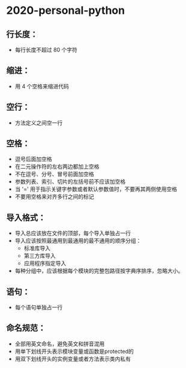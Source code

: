 # 2020-personal-python


行长度：
------
* 每行长度不超过 80 个字符
 
缩进：
------
* 用 4 个空格来缩进代码
 
空行：
------
* 方法定义之间空一行
  
空格：
------
* 逗号后面加空格
* 在二元操作符的左右两边都加上空格
* 不在逗号、分号、冒号前面加空格
* 参数列表、索引、切片的左括号前不应该加空格
* 当 '=' 用于指示关键字参数或者默认参数值时，不要再其两侧使用空格
* 不要用空格来对齐多行之间的标记
    
导入格式：
------
* 导入总应该放在文件的顶部，每个导入单独占一行
* 导入应该按照最通用到最通用的最不通用的顺序分组：
  * 标准库导入 
  * 第三方库导入 
  * 应用程序指定导入
* 每种分组中，应该根据每个模块的完整包路径按字典序排序，忽略大小。
    
语句：
------
* 每个语句单独占一行
    
命名规范：
------
* 全部用英文命名，避免英文和拼音混用
* 用单下划线开头表示模块变量或函数是protected的
* 用双下划线开头的实例变量或者方法表示类内私有
